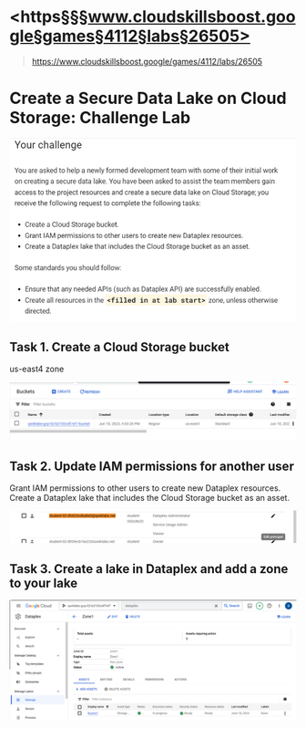 # <https§§§www.cloudskillsboost.google§games§4112§labs§26505>
> <https://www.cloudskillsboost.google/games/4112/labs/26505>

# Create a Secure Data Lake on Cloud Storage: Challenge Lab

![](1687099574198.png)

## Task 1. Create a Cloud Storage bucket

us-east4 zone

![](1687099847702.png)


## Task 2. Update IAM permissions for another user

Grant IAM permissions to other users to create new Dataplex resources.
Create a Dataplex lake that includes the Cloud Storage bucket as an asset.

![](1687099985549.png)

## Task 3. Create a lake in Dataplex and add a zone to your lake

![](1687100675499.png)